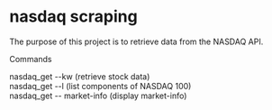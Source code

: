 # nasdaq scraping

The purpose of this project is to retrieve data from the NASDAQ API.

Commands

nasdaq_get --kw <company name> (retrieve stock data) <br>
nasdaq_get --l (list components of NASDAQ 100) <br>
nasdaq_get -- market-info (display market-info) <br>

